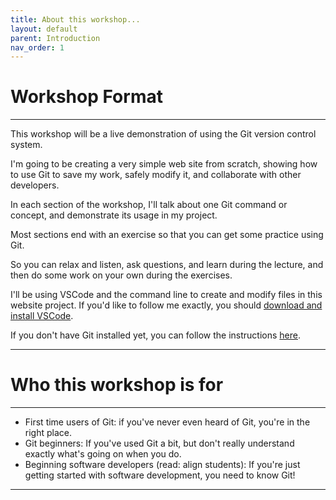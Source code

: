 ```yaml
---
title: About this workshop...
layout: default
parent: Introduction
nav_order: 1
---
```


# Workshop Format
---
This workshop will be a live demonstration of using the Git version control system.

I'm going to be creating a very simple web site from scratch, showing how to use Git to save my work, safely modify it, and collaborate with other developers. 

In each section of the workshop, I'll talk about one Git command or concept, and demonstrate its usage in my project.

Most sections end with an exercise so that you can get some practice using Git.

So you can relax and listen, ask questions, and learn during the lecture, and then do some work on your own during the exercises.

I'll be using VSCode and the command line to create and modify files in this website project. If you'd like to follow me exactly, you should [download and install VSCode](https://code.visualstudio.com/download).


If you don't have Git installed yet, you can follow the instructions [here](https://git-scm.com/book/en/v2/Getting-Started-Installing-Git).

---
# Who this workshop is for
---
* First time users of Git: if you've never even heard of Git, you're in the right place.
* Git beginners: If you've used Git a bit, but don't really understand exactly what's going on when you do.
* Beginning software developers (read: align students): If you're just getting started with software development, you need to know Git!

---